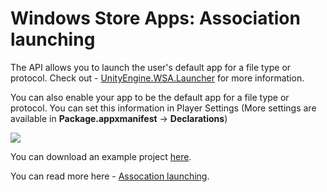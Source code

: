 Windows Store Apps: Association launching
========================

The API allows you to launch the user's default app for a file type or protocol. Check out - [UnityEngine.WSA.Launcher](../ScriptReference/WSA.Launcher.html) for more information.

You can also enable your app to be the default app for a file type or protocol. You can set this information in Player Settings (More settings are available in **Package.appxmanifest** -> **Declarations**)

![](../uploads/Main/WSA-Protocol.png) 

You can download an example project [here](../uploads/Examples/AssocationLaunch.zip). 


You can read more here - [Assocation launching](http://msdn.microsoft.com/en-us/library/windows/apps/hh452691.aspx).

